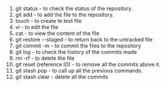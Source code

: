 1. git status - to check the status of the repository.
2. git add - to add the file to the repository.
3. touch - to create te text file
4. vi - to edit the file
5. cat - to view the content of the file
6. git restore --staged - to return back to the untracked file
7. git commit -m - to commit the files to the repository
8. git log - to check the history of the commits made
9. rm -rf - to delete the file
10. git reset (reference ID) - to remove all the commits above it.
11. git stash pop - to call up all the previous commands.
12. git stash clear - delete all the commits
